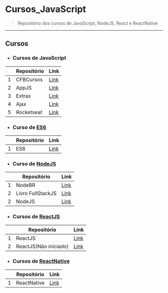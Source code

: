 # Cursos_JavaScript
> Repositório dos cursos de JavaScript, NodeJS, React e ReactNative

-------

## Cursos

* ### Cursos de JavaScript

|   | Repositório          |  Link  |
| - | -------------------- |  ---------  |
| 1 | CFBCursos          | [Link](https://github.com/Rickecr/Cursos_JavaScript/tree/master/CFBCursos) |
| 2 | AppJS          | [Link](https://github.com/Rickecr/Cursos_JavaScript/tree/master/App_JS) |
| 3 | Extras          | [Link](https://github.com/Rickecr/Cursos_JavaScript/tree/master/Extras) |
| 4 | Ajax          | [Link](https://github.com/Rickecr/Cursos_JavaScript/tree/master/Ajax) |
| 5 | Rocketseat    | [Link](https://station.rocketseat.com.br/courses/starter/b6ac7701-5bdd-494c-84fa-990471fcf9f0#0/0) |

* ### Curso de [ES6](https://station.rocketseat.com.br/courses/starter/e6100adf-08fb-4699-8567-b3690eb1cc21#0/0)

|   | Repositório          |  Link  |
| - | -------------------- |  ---------  |
| 1 | ES6                 | [Link](https://github.com/Rickecr/Cursos_JavaScript/tree/master/ES6) |

* ### Curso de [NodeJS](https://cursos.nodebr.org/courses/448292/lectures/6941446)

|   | Repositório          |  Link  |
| - | -------------------- |  ---------  |
| 1 | NodeBR             | [Link](https://github.com/Rickecr/Cursos_JavaScript/tree/master/CursoNodeBR) |
| 2 | Livro FullStackJS  | [Link](https://github.com/Rickecr/Cursos_JavaScript/tree/master/LivroFullStackJS) |
| 2 | NodeJS             | [Link](https://github.com/Rickecr/Cursos_JavaScript/tree/master/NodeJS/node_api) |

* ### Cursos de [ReactJS](https://station.rocketseat.com.br/courses/starter/904ad905-42b9-45da-a21d-58bc7c74267b)

|   | Repositório          |  Link  |
| - | -------------------- |  ---------  |
| 1 | ReactJS          | [Link](https://github.com/Rickecr/Cursos_JavaScript/tree/master/ReactJS/huntweb) |
| 2 | ReactJS(Não iniciado) | [Link](https://github.com/Rickecr/Cursos_JavaScript/tree/master/LivroFullStackJS) |

* ### Cursos de [ReactNative](https://station.rocketseat.com.br/courses/starter/2b9c4d13-e243-4cbe-9fa2-545ca6dce1b3)

|   | Repositório          |  Link  |
| - | -------------------- |  ---------  |
| 1 | ReactNative         | [Link](https://github.com/Rickecr/Cursos_JavaScript/tree/master/ReactNative/) |
